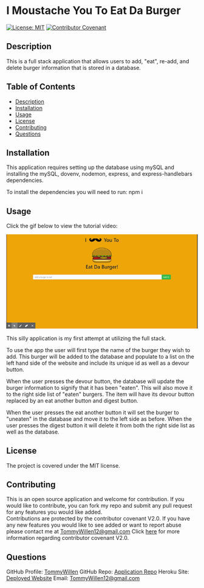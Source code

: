 # I Moustache You To Eat Da Burger

[![License: MIT](https://img.shields.io/badge/License-MIT-yellow.svg)](https://opensource.org/licenses/MIT)
[![Contributor Covenant](https://img.shields.io/badge/Contributor%20Covenant-v2.0%20adopted-ff69b4.svg)](https://www.contributor-covenant.org/version/2/0/code_of_conduct/code_of_conduct.md)

## Description

This is a full stack application that allows users to add, "eat", re-add, and delete burger information that is stored in a database.

## Table of Contents
    
- [Description](#description)
- [Installation](#Installation)
- [Usage](#Usage)
- [License](#License)
- [Contributing](#Contributing)
- [Questions](#Questions)
    
## Installation

This application requires setting up the database using mySQL and installing the mySQL, dovenv, nodemon, express, and express-handlebars dependencies.

To install the dependencies you will need to run: npm i

    
## Usage

Click the gif below to view the tutorial video:

[![Click to view the tutorial video](/public/assets/images-and-gifs/eat-da-burger.gif)](https://youtu.be/8xcRdUKC9gQ)

This silly application is my first attempt at utilizing the full stack.

To use the app the user will first type the name of the burger they wish to add. This burger will be added to the database and populate to a list on the left hand side of the website and include its unique id as well as a devour button.

When the user presses the devour button, the database will update the burger information to signify that it has been "eaten". This will also move it to the right side list of "eaten" burgers. The item will have its devour button replaced by an eat another button and digest button.

When the user presses the eat another button it will set the burger to "uneaten" in the database and move it to the left side as before. When the user presses the digest button it will delete it from both the right side list as well as the database.
    
## License
    
The project is covered under the MIT license.
    
## Contributing
 
This is an open source application and welcome for contribution. If you would like to contribute, you can fork my repo and submit any pull request for any features you would like added.    
Contributions are protected by the contributor covenant V2.0. If you have any new features you would like to see added or want to report abuse please contact me at TommyWillen12@gmail.com 
Click [here](https://www.contributor-covenant.org/version/2/0/code_of_conduct/code_of_conduct.md) for more information regarding contributor covenant V2.0.    

    
## Questions
    
GitHub Profile: [TommyWillen](https://github.com/TommyWillen)
GitHub Repo: [Application Repo](https://github.com/TommyWillen/I-Moustache-You-To-Eat-Da-Burger)
Heroku Site: [Deployed Website](https://agile-coast-16131.herokuapp.com/)
Email: <TommyWillen12@gmail.com>